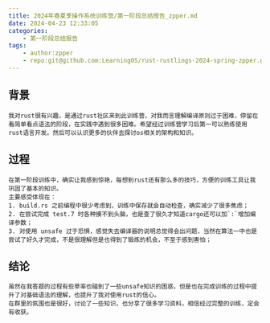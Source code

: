 ```yaml
---
title: 2024年春夏季操作系统训练营/第一阶段总结报告_zpper.md
date: 2024-04-23 12:33:05
categories:
    - 第一阶段总结报告
tags:
    - author:zpper
    - repo:git@github.com:LearningOS/rust-rustlings-2024-spring-zpper.git
---
```



## 背景
    
    我对rust很有兴趣，是通过rust社区来到此训练营，对我而言理解编译原则过于困难，停留在看简单看点语法的阶段，在实践中遇到很多困难。希望经过训练营学习后第一可以熟练使用rust语言开发。然后可以认识更多的伙伴去探讨os相关的架构和知识。
    
## 过程

    在第一阶段训练中，确实让我感到惊艳，每想到rust还有那么多的技巧，方便的训练工具让我巩固了基本的知识。
    主要感受体现在：
    1. build.rs 之前编程中很少考虑到，训练中保存就会自动检查，确实减少了很多焦虑；
    2. 在尝试完成 test.7 时各种摸不到头脑，也是查了很久才知道cargo还可以加`:`增加编译参数；
    3. 对使用 unsafe 过于恐惧，感觉失去编译器的说明总觉得会出问题，当然在算法一中也是尝试了好久才完成，不是很理解但是也得到了锻炼的机会，不至于感到害怕； 
    
## 结论

    虽然在我答题的过程有些草率也碰到了一些unsafe知识的困惑，但是也在完成训练的过程中提升了对基础语法的理解，也提升了我对使用rust的信心。
    在群里的氛围也是很好，讨论了一些知识，也分享了很多学习资料，相信经过完整的训练，定会有收获。